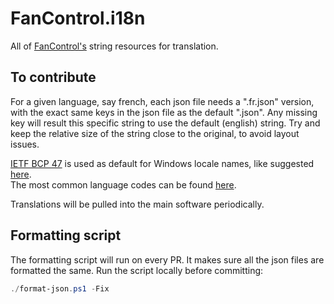 # FanControl.i18n
All of [FanControl's](https://github.com/Rem0o/FanControl.Releases) string resources for translation.

## To contribute
For a given language, say french, each json file needs a ".fr.json" version, with the exact same keys in the json file as the default ".json".
Any missing key will result this specific string to use the default (english) string.
Try and keep the relative size of the string close to the original, to avoid layout issues.

[IETF BCP 47](https://www.ietf.org/rfc/bcp/bcp47.txt) is used as default for Windows locale names, like suggested [here](https://learn.microsoft.com/en-us/globalization/locale/standard-locale-names).
<br/>
The most common language codes can be found [here](https://www.techonthenet.com/js/language_tags.php).

Translations will be pulled into the main software periodically.

## Formatting script
The formatting script will run on every PR. It makes sure all the json files are formatted the same. Run the script locally before committing:
```powershell
./format-json.ps1 -Fix
```
